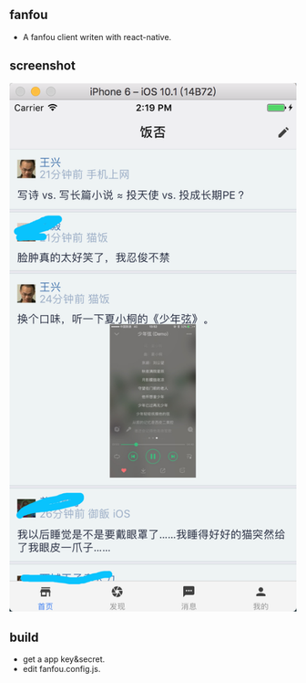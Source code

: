 ## fanfou
* A fanfou client writen with react-native.

## screenshot
![image](./screenshot/home.png)

## build
* get a app key&secret.
* edit fanfou.config.js.